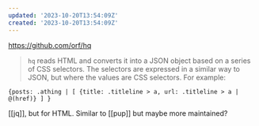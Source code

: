 ```yaml
---
updated: '2023-10-20T13:54:09Z'
created: '2023-10-20T13:54:09Z'
---
```

https://github.com/orf/hq

> `hq` reads HTML and converts it into a JSON object based on a series of CSS selectors. The selectors are expressed in a similar way to JSON, but where the values are CSS selectors. For example:

```
{posts: .athing | [ {title: .titleline > a, url: .titleline > a | @(href)} ] }
```

[[jq]], but for HTML. Similar to [[pup]] but maybe more maintained?